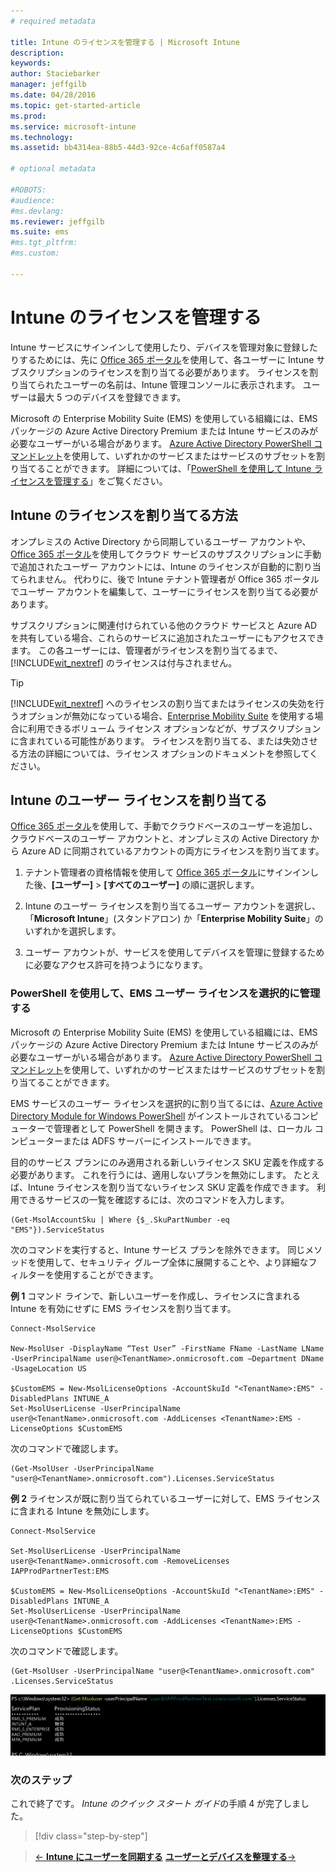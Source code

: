 ```yaml
---
# required metadata

title: Intune のライセンスを管理する | Microsoft Intune
description:
keywords:
author: Staciebarker
manager: jeffgilb
ms.date: 04/28/2016
ms.topic: get-started-article
ms.prod:
ms.service: microsoft-intune
ms.technology:
ms.assetid: bb4314ea-88b5-44d3-92ce-4c6aff0587a4

# optional metadata

#ROBOTS:
#audience:
#ms.devlang:
ms.reviewer: jeffgilb
ms.suite: ems
#ms.tgt_pltfrm:
#ms.custom:

---
```


# Intune のライセンスを管理する
Intune サービスにサインインして使用したり、デバイスを管理対象に登録したりするためには、先に [Office 365 ポータル](http://go.microsoft.com/fwlink/p/?LinkId=698854)を使用して、各ユーザーに Intune サブスクリプションのライセンスを割り当てる必要があります。 ライセンスを割り当てられたユーザーの名前は、Intune 管理コンソールに表示されます。 ユーザーは最大 5 つのデバイスを登録できます。

Microsoft の Enterprise Mobility Suite (EMS) を使用している組織には、EMS パッケージの Azure Active Directory Premium または Intune サービスのみが必要なユーザーがいる場合があります。 [Azure Active Directory PowerShell コマンドレット](https://msdn.microsoft.com/library/jj151815.aspx)を使用して、いずれかのサービスまたはサービスのサブセットを割り当てることができます。 詳細については、「[PowerShell を使用して Intune ライセンスを管理する](start-with-a-paid-subscription-to-microsoft-intune-step-4-posh.md)」をご覧ください。

## Intune のライセンスを割り当てる方法
オンプレミスの Active Directory から同期しているユーザー アカウントや、[Office 365 ポータル](http://go.microsoft.com/fwlink/p/?LinkId=698854)を使用してクラウド サービスのサブスクリプションに手動で追加されたユーザー アカウントには、Intune のライセンスが自動的に割り当てられません。 代わりに、後で Intune テナント管理者が Office 365 ポータルでユーザー アカウントを編集して、ユーザーにライセンスを割り当てる必要があります。

サブスクリプションに関連付けられている他のクラウド サービスと Azure AD を共有している場合、これらのサービスに追加されたユーザーにもアクセスできます。 この各ユーザーには、管理者がライセンスを割り当てるまで、[!INCLUDE[wit_nextref](../includes/wit_nextref_md.md)] のライセンスは付与されません。

> [!TIP]
> [!INCLUDE[wit_nextref](../includes/wit_nextref_md.md)] へのライセンスの割り当てまたはライセンスの失効を行うオプションが無効になっている場合、[Enterprise Mobility Suite](https://www.microsoft.com/en-us/server-cloud/enterprise-mobility/overview.aspx) を使用する場合に利用できるボリューム ライセンス オプションなどが、サブスクリプションに含まれている可能性があります。 ライセンスを割り当てる、または失効させる方法の詳細については、ライセンス オプションのドキュメントを参照してください。

## Intune のユーザー ライセンスを割り当てる

[Office 365 ポータル](http://go.microsoft.com/fwlink/p/?LinkId=698854)を使用して、手動でクラウドベースのユーザーを追加し、クラウドベースのユーザー アカウントと、オンプレミスの Active Directory から Azure AD に同期されているアカウントの両方にライセンスを割り当てます。

1.  テナント管理者の資格情報を使用して [Office 365 ポータル](http://go.microsoft.com/fwlink/p/?LinkId=698854)にサインインした後、**[ユーザー]** > **[すべてのユーザー]** の順に選択します。

2.  Intune のユーザー ライセンスを割り当てるユーザー アカウントを選択し、「**Microsoft Intune**」(スタンドアロン) か「**Enterprise Mobility Suite**」のいずれかを選択します。

3.  ユーザー アカウントが、サービスを使用してデバイスを管理に登録するために必要なアクセス許可を持つようになります。

### PowerShell を使用して、EMS ユーザー ライセンスを選択的に管理する
Microsoft の Enterprise Mobility Suite (EMS) を使用している組織には、EMS パッケージの Azure Active Directory Premium または Intune サービスのみが必要なユーザーがいる場合があります。 [Azure Active Directory PowerShell コマンドレット](https://msdn.microsoft.com/library/jj151815.aspx)を使用して、いずれかのサービスまたはサービスのサブセットを割り当てることができます。 

EMS サービスのユーザー ライセンスを選択的に割り当てるには、[Azure Active Directory Module for Windows PowerShell](https://msdn.microsoft.com/library/jj151815.aspx#bkmk_installmodule) がインストールされているコンピューターで管理者として PowerShell を開きます。 PowerShell は、ローカル コンピューターまたは ADFS サーバーにインストールできます。

目的のサービス プランにのみ適用される新しいライセンス SKU 定義を作成する必要があります。 これを行うには、適用しないプランを無効にします。 たとえば、Intune ライセンスを割り当てないライセンス SKU 定義を作成できます。 利用できるサービスの一覧を確認するには、次のコマンドを入力します。
 
    (Get-MsolAccountSku | Where {$_.SkuPartNumber -eq "EMS"}).ServiceStatus 

次のコマンドを実行すると、Intune サービス プランを除外できます。 同じメソッドを使用して、セキュリティ グループ全体に展開することや、より詳細なフィルターを使用することができます。 

**例 1** コマンド ラインで、新しいユーザーを作成し、ライセンスに含まれる Intune を有効にせずに EMS ライセンスを割り当てます。

    Connect-MsolService 
        
    New-MsolUser -DisplayName “Test User” -FirstName FName -LastName LName -UserPrincipalName user@<TenantName>.onmicrosoft.com –Department DName -UsageLocation US
    
    $CustomEMS = New-MsolLicenseOptions -AccountSkuId "<TenantName>:EMS" -DisabledPlans INTUNE_A
    Set-MsolUserLicense -UserPrincipalName user@<TenantName>.onmicrosoft.com -AddLicenses <TenantName>:EMS -LicenseOptions $CustomEMS 
    

次のコマンドで確認します。

    (Get-MsolUser -UserPrincipalName "user@<TenantName>.onmicrosoft.com").Licenses.ServiceStatus

**例 2** ライセンスが既に割り当てられているユーザーに対して、EMS ライセンスに含まれる Intune を無効にします。

    Connect-MsolService 
    
    Set-MsolUserLicense -UserPrincipalName user@<TenantName>.onmicrosoft.com -RemoveLicenses IAPProdPartnerTest:EMS
    
    $CustomEMS = New-MsolLicenseOptions -AccountSkuId "<TenantName>:EMS" -DisabledPlans INTUNE_A
    Set-MsolUserLicense -UserPrincipalName user@<TenantName>.onmicrosoft.com -AddLicenses <TenantName>:EMS -LicenseOptions $CustomEMS
 
次のコマンドで確認します。
 
    (Get-MsolUser -UserPrincipalName "user@<TenantName>.onmicrosoft.com" .Licenses.ServiceStatus

![PoSH-AddLic-Verify](./media/posh-addlic-verify.png)

### 次のステップ
これで終了です。 *Intune のクイック スタート ガイド*の手順 4 が完了しました。
>[!div class="step-by-step"]

>[&larr; **Intune にユーザーを同期する**](.\start-with-a-paid-subscription-to-microsoft-intune-step-2.md)     [**ユーザーとデバイスを整理する**&rarr;](.\start-with-a-paid-subscription-to-microsoft-intune-step-5.md)  


<!--HONumber=Jun16_HO3-->


